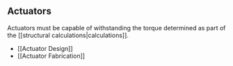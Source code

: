 ## Actuators
Actuators must be capable of withstanding the torque determined as part of the [[structural calculations|calculations]].
- [[Actuator Design]]
- [[Actuator Fabrication]]